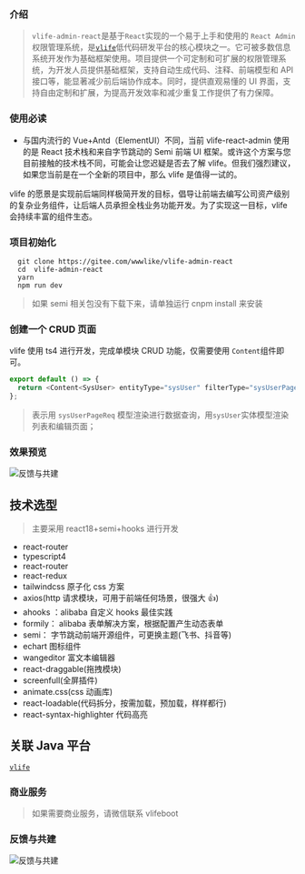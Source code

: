 ### 介绍

> `vlife-admin-react`是基于`React`实现的一个易于上手和使用的 `React Admin` 权限管理系统，是[`vlife`](https://gitee.com/wwwlike/vlife)低代码研发平台的核心模块之一。它可被多数信息系统开发作为基础框架使用。项目提供一个可定制和可扩展的权限管理系统，为开发人员提供基础框架，支持自动生成代码、注释、前端模型和 API 接口等，能显著减少前后端协作成本。同时，提供直观易懂的 UI 界面，支持自由定制和扩展，为提高开发效率和减少重复工作提供了有力保障。

### 使用必读

- 与国内流行的 Vue+Antd（ElementUI）不同，当前 vlife-react-admin 使用的是 React 技术栈和来自字节跳动的 Semi 前端 UI 框架。或许这个方案与您目前接触的技术栈不同，可能会让您迟疑是否去了解 vlife。但我们强烈建议，如果您当前是在一个全新的项目中，那么 vlife 是值得一试的。

vlife 的愿景是实现前后端同样极简开发的目标，倡导让前端去编写公司资产级别的复杂业务组件，让后端人员承担全栈业务功能开发。为了实现这一目标，vlife 会持续丰富的组件生态。

### 项目初始化

```shell
  git clone https://gitee.com/wwwlike/vlife-admin-react
  cd  vlife-admin-react
  yarn
  npm run dev
```

> 如果 semi 相关包没有下载下来，请单独运行 cnpm install 来安装

### 创建一个 CRUD 页面

vlife 使用 ts4 进行开发，完成单模块 CRUD 功能，仅需要使用 `Content`组件即可。

```ts
export default () => {
  return <Content<SysUser> entityType="sysUser" filterType="sysUserPageReq" />;
};
```

> 表示用 `sysUserPageReq` 模型渲染进行数据查询，用`sysUser`实体模型渲染列表和编辑页面；

### 效果预览

![反馈与共建](https://wwwlike.gitee.io/vlife-img/sysUser.png)

## 技术选型

> 主要采用 react18+semi+hooks 进行开发

- react-router
- typescript4
- react-router
- react-redux
- tailwindcss 原子化 css 方案
- axios(http 请求模块，可用于前端任何场景，很强大 👍)
- ahooks ：alibaba 自定义 hooks 最佳实践
- formily： alibaba 表单解决方案，根据配置产生动态表单
- semi： 字节跳动前端开源组件，可更换主题(飞书、抖音等)
- echart 图标组件
- wangeditor 富文本编辑器
- react-draggable(拖拽模块)
- screenfull(全屏插件)
- animate.css(css 动画库)
- react-loadable(代码拆分，按需加载，预加载，样样都行)
- react-syntax-highlighter 代码高亮

## 关联 Java 平台

[`vlife`](https://gitee.com/wwwlike/vlife)

### 商业服务

> 如果需要商业服务，请微信联系 vlifeboot

### 反馈与共建

![反馈与共建](https://wwwlike.gitee.io/vlife-img/link.png)
